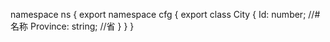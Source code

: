 namespace ns {
	export namespace cfg {
		export class City {
			Id: number;		//#名称
			Province: string;		//省
		}
	}
}